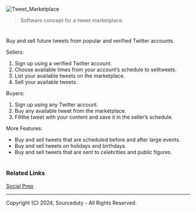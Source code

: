 ![Tweet_Marketplace](https://github.com/user-attachments/assets/f528cad0-6224-47ca-ba9e-35f06002b2e0)

> Software concept for a tweet marketplace.

#

Buy and sell future tweets from popular and verified Twitter accounts.

Sellers:

1. Sign up using a verified Twitter account.
2. Choose available times from your account’s schedule to selltweets.
3. List your available tweets on the marketplace.
4. Sell your available tweets.

Buyers:

1. Sign up using any Twitter account.
2. Buy any available tweet from the marketplace.
3. Fillthe tweet with your content and save it in the seller’s schedule.

More Features:

- Buy and sell tweets that are scheduled before and after large events. 
- Buy and sell tweets on holidays and birthdays.
- Buy and sell tweets that are sent to celebrities and public figures.

#
### Related Links

[Social Prep](https://github.com/sourceduty/Social_Prep/tree/main)

***
Copyright (C) 2024, Sourceduty - All Rights Reserved.
